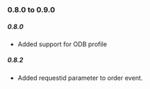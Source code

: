 ### 0.8.0 to 0.9.0

##### 0.8.0

* Added support for ODB profile

##### 0.8.2

* Added requestid parameter to order event.



